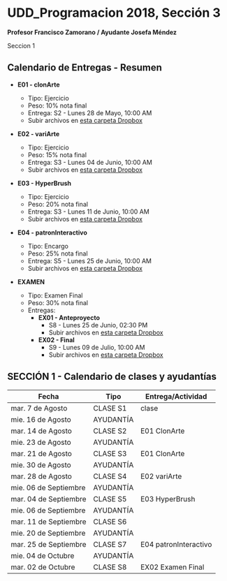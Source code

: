 # UDD_Programacion 2018, Sección 3
**Profesor Francisco Zamorano / Ayudante Josefa Méndez**

Seccion 1
## Calendario de Entregas - Resumen
* **E01 - clonArte**
  * Tipo: Ejercicio
  * Peso: 10% nota final
  * Entrega: S2 - Lunes 28 de Mayo, 10:00 AM
  * Subir archivos en [esta carpeta Dropbox](https://www.dropbox.com/request/tM6bOXiSAnzGksE2RjVY)

* **E02 - variArte**
  * Tipo: Ejercicio
  * Peso: 15% nota final
  * Entrega: S3 - Lunes 04 de Junio, 10:00 AM
  * Subir archivos en [esta carpeta Dropbox](https://www.dropbox.com/request/rGYk2q1dbfU1f4ifEYDb)

* **E03 - HyperBrush**
  * Tipo: Ejercicio
  * Peso: 20% nota final
  * Entrega: S3 - Lunes 11 de Junio, 10:00 AM
  * Subir archivos en [esta carpeta Dropbox](https://www.dropbox.com/request/HyGdxCugMQLF7ZMDEn40)


* **E04 - patronInteractivo**
  * Tipo: Encargo
  * Peso: 25% nota final
  * Entrega: S5 - Lunes 25 de Junio, 10:00 AM
  * Subir archivos en [esta carpeta Dropbox](https://www.dropbox.com/request/b2aElI2HEckYixom0UV0)

* **EXAMEN**
  * Tipo: Examen Final
  * Peso: 30% nota final
  * Entregas:
    * **EX01 - Anteproyecto**
      * S8 - Lunes 25 de Junio, 02:30 PM
      * Subir archivos en [esta carpeta Dropbox](https://www.dropbox.com/request/WsM7mONS7qBMMxMcJWJE)
    * **EX02 - Final**
      * S9 - Lunes 09 de Julio, 10:00 AM
      * Subir archivos en [esta carpeta Dropbox](https://www.dropbox.com/request/mo89Naz27bPwjPiZrMh0)


## SECCIÓN 1 - Calendario de clases y ayudantías


Fecha | Tipo | Entrega/Actividad
------------ | ------------- | ---
mar. 7 de Agosto	| CLASE	S1	| clase
mie. 16 de Agosto	| AYUDANTÍA	|
mar. 14 de Agosto	| CLASE	S2	| E01 ClonArte
mie. 23 de Agosto	| AYUDANTÍA	|
mar. 21 de Agosto	| CLASE	S3	| E01 ClonArte
mie. 30 de Agosto	| AYUDANTÍA	|
mar. 28 de Agosto	| CLASE	S4	|E02 variArte
mie. 06 de Septiembre	| AYUDANTÍA	|
mar. 04 de Septiembre	| CLASE S5	| E03 HyperBrush
mie. 06 de Septiembre	| AYUDANTÍA	|
mar. 11 de Septiembre	| CLASE	S6	|
mie. 20 de Septiembre	| AYUDANTÍA	|
mar. 25 de Septiembre	| CLASE	S7	| E04 patronInteractivo
mie. 04 de Octubre	| AYUDANTÍA	|
mar. 02 de Octubre	| CLASE	S8	| EX02 Examen Final
